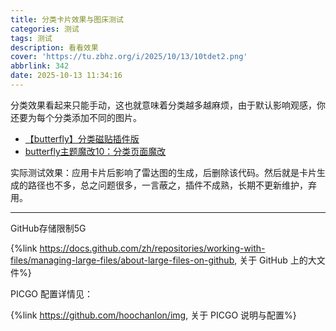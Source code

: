 ```yaml
---
title: 分类卡片效果与图床测试
categories: 测试
tags: 测试
description: 看看效果
cover: 'https://tu.zbhz.org/i/2025/10/13/10tdet2.png'
abbrlink: 342
date: 2025-10-13 11:34:16
---
```


分类效果看起来只能手动，这也就意味着分类越多越麻烦，由于默认影响观感，你还要为每个分类添加不同的图片。

* [【butterfly】分类磁贴插件版](https://ll.sc.cn/posts/ab72/)
* [butterfly主题魔改10：分类页面魔改](https://kukual.github.io/posts/a7bebfb0/index.html)

实际测试效果：应用卡片后影响了雷达图的生成，后删除该代码。然后就是卡片生成的路径也不多，总之问题很多，一言蔽之，插件不成熟，长期不更新维护，弃用。

---
GitHub存储限制5G

{%link https://docs.github.com/zh/repositories/working-with-files/managing-large-files/about-large-files-on-github, 关于 GitHub 上的大文件%}

PICGO 配置详情见：

{%link https://github.com/hoochanlon/img, 关于 PICGO 说明与配置%}